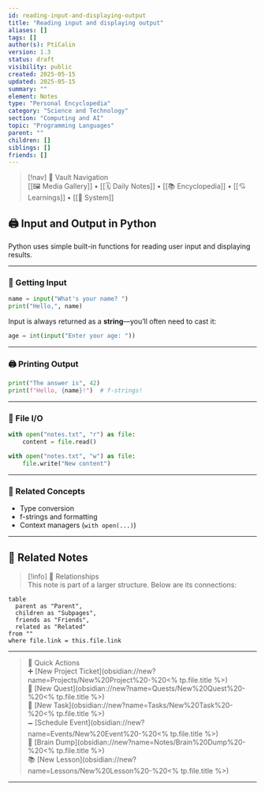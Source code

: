 ```yaml
---
id: reading-input-and-displaying-output
title: "Reading input and displaying output"
aliases: []
tags: []
author(s): PtiCalin
version: 1.3
status: draft
visibility: public
created: 2025-05-15
updated: 2025-05-15
summary: ""
element: Notes
type: "Personal Encyclopedia"
category: "Science and Technology"
section: "Computing and AI"
topic: "Programming Languages"
parent: ""
children: []
siblings: []
friends: []
---
```

> [!nav] 🧱 Vault Navigation  
> [[🖼 Media Gallery]] • [[🗓 Daily Notes]] • [[📚 Encyclopedia]] • [[💘 Learnings]] • [[🧠 System]]

## 🖨️ Input and Output in Python

Python uses simple built-in functions for reading user input and displaying results.

---

### 🔡 Getting Input

```python
name = input("What's your name? ")
print("Hello,", name)
```

Input is always returned as a **string**—you’ll often need to cast it:

```python
age = int(input("Enter your age: "))
```

---

### 🖨️ Printing Output

```python
print("The answer is", 42)
print(f"Hello, {name}!")  # f-strings!
```

---

### 📁 File I/O

```python
with open("notes.txt", "r") as file:
    content = file.read()

with open("notes.txt", "w") as file:
    file.write("New content")
```

---

### 🔗 Related Concepts

- Type conversion
- f-strings and formatting
- Context managers (`with open(...)`)

---

## 🔗 Related Notes

> [!info] 🧠 Relationships  
> This note is part of a larger structure. Below are its connections:

```dataview
table
  parent as "Parent",
  children as "Subpages",
  friends as "Friends",
  related as "Related"
from ""
where file.link = this.file.link
```

---

> 🌛 Quick Actions  
> ➕ [New Project Ticket](obsidian://new?name=Projects/New%20Project%20-%20<% tp.file.title %>)  
> 🌹 [New Quest](obsidian://new?name=Quests/New%20Quest%20-%20<% tp.file.title %>)  
> 🎯 [New Task](obsidian://new?name=Tasks/New%20Task%20-%20<% tp.file.title %>)  
> 🗕 [Schedule Event](obsidian://new?name=Events/New%20Event%20-%20<% tp.file.title %>)  
> 📝 [Brain Dump](obsidian://new?name=Notes/Brain%20Dump%20-%20<% tp.file.title %>)  
> 📚 [New Lesson](obsidian://new?name=Lessons/New%20Lesson%20-%20<% tp.file.title %>)

---